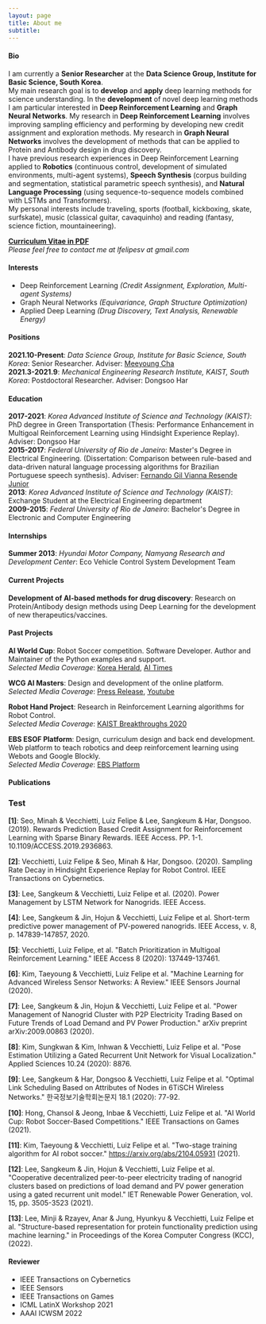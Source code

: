 ```yaml
---
layout: page
title: About me
subtitle: 
---
```


#### Bio

I am currently a **Senior Researcher** at the **Data Science Group, Institute for Basic Science, South Korea**.  
My main research goal is to **develop** and **apply** deep learning methods for science understanding. In the **development** of novel deep learning methods I am particular interested in **Deep Reinforcement Learning** and **Graph Neural Networks**. My research in **Deep Reinforcement Learning** involves improving sampling efficiency and performing by developing new credit assignment and exploration methods. My research in **Graph Neural Networks** involves the development of methods that can be applied to Protein and Antibody design in drug discovery.  
I have previous research experiences in Deep Reinforcement Learning applied to **Robotics** (continuous control, development of simulated environments, multi-agent systems), **Speech Synthesis** (corpus building and segmentation, statistical parametric speech synthesis), and **Natural Language Processing** (using sequence-to-sequence models combined with LSTMs and Transformers).  
My personal interests include traveling, sports (football, kickboxing, skate, surfskate), music (classical guitar, cavaquinho) and reading (fantasy, science fiction, mountaineering).

**[Curriculum Vitae in PDF](https://lfelipesv.github.io/assets/CV_Luiz_Felipe_Vecchietti.pdf)**  
*Please feel free to contact me at lfelipesv at gmail.com*

#### Interests

* Deep Reinforcement Learning *(Credit Assignment, Exploration, Multi-agent Systems)*
* Graph Neural Networks *(Equivariance, Graph Structure Optimization)*
* Applied Deep Learning *(Drug Discovery, Text Analysis, Renewable Energy)*

#### Positions

**2021.10-Present**: _Data Science Group, Institute for Basic Science, South Korea_: Senior Researcher. Adviser: [Meeyoung Cha](https://scholar.google.com/citations?user=iFlnVCoAAAAJ&hl=en-US&oi=ao)  
**2021.3-2021.9**: _Mechanical Engineering Research Institute, KAIST, South Korea_: Postdoctoral Researcher. Adviser: Dongsoo Har

#### Education

**2017-2021**: _Korea Advanced Institute of Science and Technology (KAIST)_: PhD degree in Green Transportation (Thesis: Performance Enhancement in Multigoal Reinforcement Learning using Hindsight Experience Replay). Adviser: Dongsoo Har  
**2015-2017**: _Federal University of Rio de Janeiro_: Master's Degree in Electrical Engineering. (Dissertation: Comparison between rule-based and data-driven natural language processing algorithms for Brazilian Portuguese speech synthesis). Adviser: [Fernando Gil Vianna Resende Junior](http://pee.ufrj.br/prof/?ID=gil)  
**2013**: _Korea Advanced Institute of Science and Technology (KAIST)_: Exchange Student at the Electrical Engineering department  
**2009-2015**: _Federal University of Rio de Janeiro_: Bachelor's Degree in Electronic and Computer Engineering

#### Internships

**Summer 2013**: _Hyundai Motor Company, Namyang Research and Development Center_: Eco Vehicle Control System Development Team  

#### Current Projects
 
**Development of AI-based methods for drug discovery**: Research on Protein/Antibody design methods using Deep Learning for the development of new therapeutics/vaccines.

#### Past Projects
 
**AI World Cup**: Robot Soccer competition. Software Developer. Author and Maintainer of the Python examples and support.  
*Selected Media Coverage*: [Korea Herald](https://www.koreaherald.com/view.php?ud=20171129000740), [AI Times](https://www.aitimes.kr/news/articleView.html?idxno=14596)  

**WCG AI Masters**: Design and development of the online platform.  
*Selected Media Coverage*: [Press Release](https://en.prnasia.com/releases/apac/wcg-2019-xi-an-announces-new-horizons-games-246978.shtml), [Youtube](https://www.youtube.com/watch?v=4iUIe44NWiw)

**Robot Hand Project**: Research in Reinforcement Learning algorithms for Robot Control.  
*Selected Media Coverage*: [KAIST Breakthroughs 2020](https://breakthroughs.kaist.ac.kr/wp/?x=0&y=0&s=predicting+key+actions)  

**EBS ESOF Platform**: Design, curriculum design and back end development. Web platform to teach robotics and deep reinforcement learning using Webots and Google Blockly.  
*Selected Media Coverage*: [EBS Platform](https://www.ebssw.kr/coding/aiSoccerView.do)  

#### Publications

### Test
 
**[1]**: Seo, Minah & Vecchietti, Luiz Felipe & Lee, Sangkeum & Har, Dongsoo. (2019). Rewards Prediction Based Credit Assignment for Reinforcement Learning with Sparse Binary Rewards. IEEE Access. PP. 1-1. 10.1109/ACCESS.2019.2936863. 

**[2]**: Vecchietti, Luiz Felipe & Seo, Minah & Har, Dongsoo. (2020). Sampling Rate Decay in Hindsight Experience Replay for Robot Control. IEEE Transactions on Cybernetics.  

**[3]**: Lee, Sangkeum & Vecchietti, Luiz Felipe et al. (2020). Power Management by LSTM Network for Nanogrids. IEEE Access.

**[4]**: Lee, Sangkeum & Jin, Hojun & Vecchietti, Luiz Felipe et al. Short-term predictive power management of PV-powered nanogrids. IEEE Access, v. 8, p. 147839-147857, 2020.

**[5]**: Vecchietti, Luiz Felipe, et al. "Batch Prioritization in Multigoal Reinforcement Learning." IEEE Access 8 (2020): 137449-137461.

**[6]**: Kim, Taeyoung & Vecchietti, Luiz Felipe et al. "Machine Learning for Advanced Wireless Sensor Networks: A Review." IEEE Sensors Journal (2020).

**[7]**: Lee, Sangkeum & Jin, Hojun & Vecchietti, Luiz Felipe et al. "Power Management of Nanogrid Cluster with P2P Electricity Trading Based on Future Trends of Load Demand and PV Power Production." arXiv preprint arXiv:2009.00863 (2020).

**[8]**: Kim, Sungkwan & Kim, Inhwan & Vecchietti, Luiz Felipe et al. "Pose Estimation Utilizing a Gated Recurrent Unit Network for Visual Localization." Applied Sciences 10.24 (2020): 8876.

**[9]**: Lee, Sangkeum & Har, Dongsoo & Vecchietti, Luiz Felipe et al. "Optimal Link Scheduling Based on Attributes of Nodes in 6TiSCH Wireless Networks." 한국정보기술학회논문지 18.1 (2020): 77-92.

**[10]**: Hong, Chansol & Jeong, Inbae & Vecchietti, Luiz Felipe et al. "AI World Cup: Robot Soccer-Based Competitions." IEEE Transactions on Games (2021).

**[11]**: Kim, Taeyoung & Vecchietti, Luiz Felipe et al. "Two-stage training algorithm for AI robot soccer." https://arxiv.org/abs/2104.05931 (2021).

**[12]**: Lee, Sangkeum & Jin, Hojun & Vecchietti, Luiz Felipe et al. "Cooperative decentralized peer-to-peer electricity trading of nanogrid clusters based on predictions of load demand and PV power generation using a gated recurrent unit model." IET Renewable Power Generation, vol. 15, pp. 3505-3523 (2021).

**[13]**: Lee, Minji & Rzayev, Anar & Jung, Hyunkyu & Vecchietti, Luiz Felipe et al. "Structure-based representation for protein functionality prediction using machine learning." in Proceedings of the Korea Computer Congress (KCC), (2022).

#### Reviewer

- IEEE Transactions on Cybernetics
- IEEE Sensors
- IEEE Transactions on Games
- ICML LatinX Workshop 2021
- AAAI ICWSM 2022